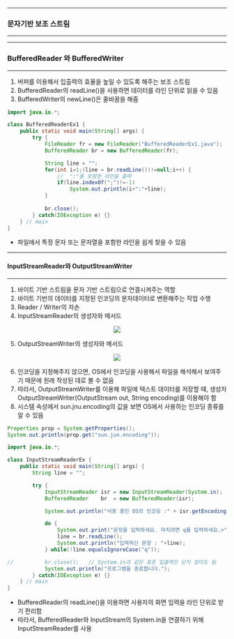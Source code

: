 -----
### 문자기반 보조 스트림
-----
-----
### BufferedReader 와 BufferedWriter
-----
1. 버퍼를 이용해서 입출력의 효율을 높일 수 있도록 해주는 보조 스트림
2. BufferedReader의 readLine()을 사용하면 데이터를 라인 단위로 읽을 수 있음
3. BufferedWriter의 newLine()은 줄바꿈을 해줌

```java
import java.io.*;

class BufferedReaderEx1 {
	public static void main(String[] args) {
		try {
			FileReader fr = new FileReader("BufferedReaderEx1.java");
			BufferedReader br = new BufferedReader(fr);

			String line = "";
			for(int i=1;(line = br.readLine())!=null;i++) { 
				//  ";"를 포함한 라인을 출력
				if(line.indexOf(";")!=-1)	
					System.out.println(i+":"+line);
			}
                     
            br.close();
		} catch(IOException e) {}
	} // main
}
```

  - 파일에서 특정 문자 또는 문자열을 포함한 라인을 쉽게 찾을 수 있음

-----
#### InputStreamReader와 OutputStreamWriter
-----
1. 바이트 기반 스트림을 문자 기반 스트림으로 연결시켜주는 역할
2. 바이트 기반의 데이터를 지정된 인코딩의 문자데이터로 변환해주는 작업 수행
3. Reader / Writer의 자손
4. InputStreamReader의 생성자와 메서드
<div align="center">
<img src="https://github.com/sooyounghan/HTTP/assets/34672301/60f9570b-c86c-4e85-8828-245a6accef22">
</div>

5. OutputStreamWriter의 생성자와 메서드
<div align="center">
<img src="https://github.com/sooyounghan/HTTP/assets/34672301/b1f0ad12-f989-4358-b9de-0771b6277784">
</div>

6. 인코딩을 지정해주지 않으면, OS에서 인코딩을 사용해서 파일을 해석해서 보여주기 때문에 원래 작성된 데로 볼 수 없음
7. 따라서, OutputStreamWriter를 이용해 파일에 텍스트 데이터를 저장할 때, 생성자 OutputStreamWriter(OutputStream out, String encoding)를 이용해야 함
8. 시스템 속성에서 sun.jnu.encoding의 값을 보면 OS에서 사용하는 인코딩 종류를 알 수 있음
```java
Properties prop = System.getProperties();
System.out.println(prop.get("sun.jun.encoding"));
```

```java
import java.io.*;

class InputStreamReaderEx {
	public static void main(String[] args) {
		String line = "";

		try {
			InputStreamReader isr = new InputStreamReader(System.in);
			BufferedReader    br  = new BufferedReader(isr);

			System.out.println("사용 중인 OS의 인코딩 :" + isr.getEncoding());

			do {
				System.out.print("문장을 입력하세요. 마치려면 q를 입력하세요.>");
				line = br.readLine();
				System.out.println("입력하신 문장 : "+line);
			} while(!line.equalsIgnoreCase("q"));

//			br.close();   // System.in과 같은 표준 입출력은 닫지 않아도 됨
			System.out.println("프로그램을 종료합니다.");
		} catch(IOException e) {}
	} // main
}
```

  - BufferedReader의 readLine()을 이용하면 사용자의 화면 입력을 라인 단위로 받기 편리함
  - 따라서, BufferedReader와 InputStream의 System.in을 연결하기 위해 InputStreamReader를 사용
